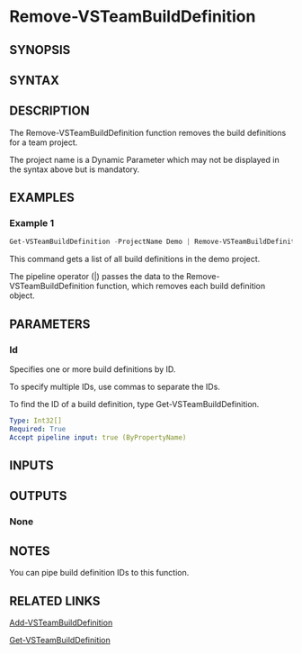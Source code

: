 <!-- #include "./common/header.md" -->

# Remove-VSTeamBuildDefinition

## SYNOPSIS

<!-- #include "./synopsis/Remove-VSTeamBuildDefinition.md" -->

## SYNTAX

## DESCRIPTION

The Remove-VSTeamBuildDefinition function removes the build definitions for a team project.

The project name is a Dynamic Parameter which may not be displayed in the syntax above but is mandatory.

## EXAMPLES

### Example 1

```powershell
Get-VSTeamBuildDefinition -ProjectName Demo | Remove-VSTeamBuildDefinition
```

This command gets a list of all build definitions in the demo project.

The pipeline operator (|) passes the data to the Remove-VSTeamBuildDefinition function, which removes each build definition object.

## PARAMETERS

### Id

Specifies one or more build definitions by ID.

To specify multiple IDs, use commas to separate the IDs.

To find the ID of a build definition, type Get-VSTeamBuildDefinition.

```yaml
Type: Int32[]
Required: True
Accept pipeline input: true (ByPropertyName)
```

<!-- #include "./params/projectName.md" -->

<!-- #include "./params/forcegroup.md" -->

## INPUTS

## OUTPUTS

### None

## NOTES

You can pipe build definition IDs to this function.

<!-- #include "./common/prerequisites.md" -->

## RELATED LINKS



[Add-VSTeamBuildDefinition](Add-VSTeamBuildDefinition.md)

[Get-VSTeamBuildDefinition](Get-VSTeamBuildDefinition.md)
